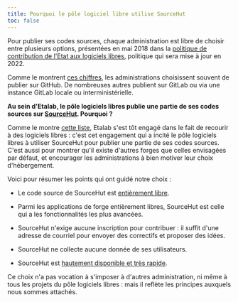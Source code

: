 ```yaml
---
title: Pourquoi le pôle logiciel libre utilise SourceHut
toc: false
---
```


Pour publier ses codes sources, chaque administration est libre de
choisir entre plusieurs options, présentées en mai 2018 dans la
[politique de contribution de l'Etat aux logiciels
libres](https://www.numerique.gouv.fr/publications/politique-logiciel-libre/),
politique qui sera mise à jour en 2022.

Comme le montrent [ces chiffres](https://code.gouv.fr/#/stats), les
administrations choisissent souvent de publier sur GitHub.  De
nombreuses autres publient sur GitLab ou via une instance GitLab
locale ou interministérielle.  

**Au sein d'Etalab, le pôle logiciels libres publie une partie de ses
codes sources sur [SourceHut](https://sourcehut.org).  Pourquoi ?**

Comme le montre [cette
liste](https://github.com/etalab/etalab/blob/master/logiciels-libres.md#les-logiciels-libres-utilis%C3%A9s-par-etalab),
Etalab s'est tôt engagé dans le fait de recourir à des logiciels
libres : c'est cet engagement qui a incité le pôle logiciels libres à
utiliser SourceHut pour publier une partie de ses codes sources.
C'est aussi pour montrer qu'il existe d'autres forges que celles
envisagées par défaut, et encourager les administrations à bien
motiver leur choix d'hébergement.

Voici pour résumer les points qui ont guidé notre choix :

- Le code source de SourceHut est [entièrement libre](https://sr.ht/~sircmpwn/sourcehut/).

- Parmi les applications de forge entièrement libres, SourceHut est
  celle qui a les fonctionnalités les plus avancées.

- SourceHut n'exige aucune inscription pour contribuer : il suffit
  d'une adresse de courriel pour envoyer des correctifs et proposer
  des idées.

- SourceHut ne collecte aucune donnée de ses utilisateurs.

- SourceHut est [hautement disponible et très
  rapide](https://forgeperf.org/).
  
Ce choix n'a pas vocation à s'imposer à d'autres administration, ni
même à tous les projets du pôle logiciels libres : mais il reflète les
principes auxquels nous sommes attachés.
